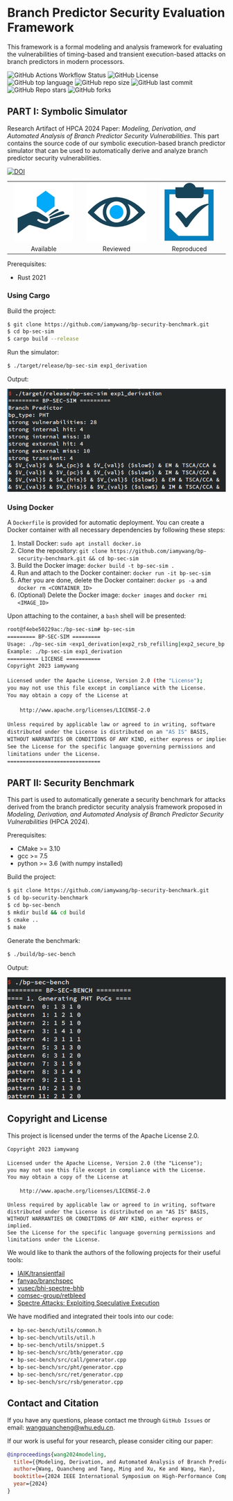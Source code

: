 # Branch Predictor Security Evaluation Framework

This framework is a formal modeling and analysis framework for evaluating the vulnerabilities of timing-based and transient execution-based attacks on branch predictors in modern processors.

![GitHub Actions Workflow Status](https://img.shields.io/github/actions/workflow/status/iamywang/bp-security-framework/rust.yml)
![GitHub License](https://img.shields.io/github/license/iamywang/bp-security-framework)
![GitHub top language](https://img.shields.io/github/languages/top/iamywang/bp-security-framework?logo=rust)
![GitHub repo size](https://img.shields.io/github/repo-size/iamywang/bp-security-framework)
![GitHub last commit](https://img.shields.io/github/last-commit/iamywang/bp-security-framework)
![GitHub Repo stars](https://img.shields.io/github/stars/iamywang/bp-security-framework)
![GitHub forks](https://img.shields.io/github/forks/iamywang/bp-security-framework)

## PART I: Symbolic Simulator

Research Artifact of HPCA 2024 Paper: *Modeling, Derivation, and Automated Analysis of Branch Predictor Security Vulnerabilities*. This part contains the source code of our symbolic execution-based branch predictor simulator that can be used to automatically derive and analyze branch predictor security vulnerabilities.

[![DOI](https://zenodo.org/badge/DOI/10.5281/zenodo.10297402.svg)](https://doi.org/10.5281/zenodo.10297402)

<table>
<tbody>
<tr>
<td align="center", width="25%"><img src="./screenshot/badges/Open_Research.png" style="margin: 0 auto;"/></td>
<td align="center", width="25%"><img src="./screenshot/badges/Research_Objects.png" style="margin: 0 auto;"/></td>
<td align="center", width="25%"><img src="./screenshot/badges/Results_Reproduced.png" style="margin: 0 auto;"/></td>
<!-- <td align="center", width="25%"><img src="./screenshot/badges/Findings_Replicated.png" style="margin: 0 auto;"/></td> -->
<tr>
<td align="center">Available</td>
<td align="center">Reviewed</td>
<td align="center">Reproduced</td>
<!-- <td align="center">Replicated</td> -->
</tbody>
</table>

Prerequisites:

- Rust 2021

### Using Cargo

Build the project:

```bash
$ git clone https://github.com/iamywang/bp-security-benchmark.git
$ cd bp-sec-sim
$ cargo build --release
```

Run the simulator:

```sh
$ ./target/release/bp-sec-sim exp1_derivation
```

Output:

![sim](./screenshot/sim.png)

### Using Docker

A `Dockerfile` is provided for automatic deployment. You can create a Docker container with all necessary dependencies by following these steps:

1. Install Docker: `sudo apt install docker.io`
2. Clone the repository: `git clone https://github.com/iamywang/bp-security-benchmark.git && cd bp-sec-sim`
3. Build the Docker image: `docker build -t bp-sec-sim .`
4. Run and attach to the Docker container: `docker run -it bp-sec-sim`
5. After you are done, delete the Docker container: `docker ps -a` and `docker rm <CONTAINER_ID>`
6. (Optional) Delete the Docker image: `docker images` and `docker rmi <IMAGE_ID>`

Upon attaching to the container, a `bash` shell will be presented:

```bash
root@f4ebe50229ac:/bp-sec-sim# bp-sec-sim
========= BP-SEC-SIM =========
Usage: ./bp-sec-sim <exp1_derivation|exp2_rsb_refilling|exp2_secure_bp|exp3_baseline_bp|exp3_secure_bp|exp3_hw_defenses|exp4_tage>
Example: ./bp-sec-sim exp1_derivation
========== LICENSE ===========
Copyright 2023 iamywang

Licensed under the Apache License, Version 2.0 (the "License");
you may not use this file except in compliance with the License.
You may obtain a copy of the License at

    http://www.apache.org/licenses/LICENSE-2.0

Unless required by applicable law or agreed to in writing, software
distributed under the License is distributed on an "AS IS" BASIS,
WITHOUT WARRANTIES OR CONDITIONS OF ANY KIND, either express or implied.
See the License for the specific language governing permissions and
limitations under the License.
==============================
```

## PART II: Security Benchmark

This part is used to automatically generate a security benchmark for attacks derived from the branch predictor security analysis framework proposed in *Modeling, Derivation, and Automated Analysis of Branch Predictor Security Vulnerabilities* (HPCA 2024).

Prerequisites:

- CMake >= 3.10
- gcc >= 7.5
- python >= 3.6 (with numpy installed)

Build the project:

```bash
$ git clone https://github.com/iamywang/bp-security-benchmark.git
$ cd bp-security-benchmark
$ cd bp-sec-bench
$ mkdir build && cd build
$ cmake ..
$ make
```

Generate the benchmark:

```sh
$ ./build/bp-sec-bench
```

Output:

![bench](./screenshot/bench.png)

## Copyright and License

This project is licensed under the terms of the Apache License 2.0.

```
Copyright 2023 iamywang

Licensed under the Apache License, Version 2.0 (the "License");
you may not use this file except in compliance with the License.
You may obtain a copy of the License at

    http://www.apache.org/licenses/LICENSE-2.0

Unless required by applicable law or agreed to in writing, software
distributed under the License is distributed on an "AS IS" BASIS,
WITHOUT WARRANTIES OR CONDITIONS OF ANY KIND, either express or implied.
See the License for the specific language governing permissions and
limitations under the License.
```

We would like to thank the authors of the following projects for their useful tools:

- [IAIK/transientfail](https://github.com/IAIK/transientfail)
- [fanyao/branchspec](https://github.com/fanyao/branchspec)
- [vusec/bhi-spectre-bhb](https://github.com/vusec/bhi-spectre-bhb)
- [comsec-group/retbleed](https://github.com/comsec-group/retbleed)
- [Spectre Attacks: Exploiting Speculative Execution](https://spectreattack.com/spectre.pdf)

We have modified and integrated their tools into our code:

- `bp-sec-bench/utils/common.h`
- `bp-sec-bench/utils/util.h`
- `bp-sec-bench/utils/snippet.S`
- `bp-sec-bench/src/btb/generator.cpp`
- `bp-sec-bench/src/call/generator.cpp`
- `bp-sec-bench/src/pht/generator.cpp`
- `bp-sec-bench/src/ret/generator.cpp`
- `bp-sec-bench/src/rsb/generator.cpp`

## Contact and Citation

If you have any questions, please contact me through `GitHub Issues` or email: wangquancheng@whu.edu.cn.

If our work is useful for your research, please consider citing our paper:

```bibtex
@inproceedings{wang2024modeling,
  title={{Modeling, Derivation, and Automated Analysis of Branch Predictor Security Vulnerabilities}},
  author={Wang, Quancheng and Tang, Ming and Xu, Ke and Wang, Han},
  booktitle={2024 IEEE International Symposium on High-Performance Computer Architecture (HPCA)},
  year={2024}
}
```
